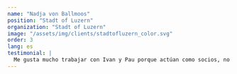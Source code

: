```yaml
---
name: "Nadja von Ballmoos"
position: "Stadt of Luzern"  
organization: "Stadt of Luzern"
image: "/assets/img/clients/stadtofluzern_color.svg"
order: 3
lang: es
testimonial: |
  Me gusta mucho trabajar con Ivan y Pau porque actúan como socios, no solo como contratistas. Es de gran valor para mí que compartan proactivamente sus conocimientos sobre nuestros requisitos y, de esta manera, demuestran su profundo entendimiento de Decidim.
---
```

